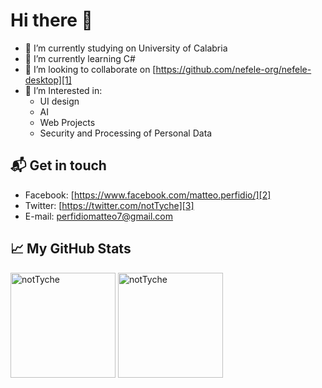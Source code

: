 # Hi there 👋
- 🔭 I’m currently studying on University of Calabria
- 🌱 I’m currently learning C#
- 👯 I’m looking to collaborate on [https://github.com/nefele-org/nefele-desktop][1]
- 💬 I’m Interested in:
  - UI design
  - AI
  - Web Projects
  - Security and Processing of Personal Data

## 📬 Get in touch
- Facebook: [https://www.facebook.com/matteo.perfidio/][2]
- Twitter: [https://twitter.com/notTyche][3]
- E-mail: [perfidiomatteo7@gmail.com][4]


## &#x1f4c8; My GitHub Stats

<p>
  <img height="168em" src="https://github-readme-stats.vercel.app/api?username=notTyche&show_icons=true&hide_border=true&include_all_commits=true&count_private=true&theme=dark" alt="notTyche" />
  <img height="168em" src="https://github-readme-stats.vercel.app/api/top-langs/?username=notTyche&show_icons=true&hide_border=true&layout=compact&langs_count=10&hide=Makefile,M4,Tex&theme=dark" alt="notTyche" />
</p>


[1]: https://github.com/nefele-org/nefele-desktop
[2]: https://www.facebook.com/matteo.perfidio/
[3]: https://twitter.com/notTyche
[4]: perfidiomatteo7@gmail.com
